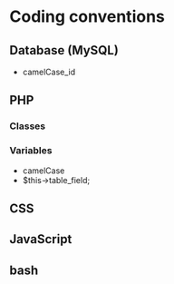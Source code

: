 # Coding conventions

## Database (MySQL)

- camelCase_id

## PHP

### Classes

### Variables

- camelCase
- $this->table_field;


## CSS

## JavaScript

## bash